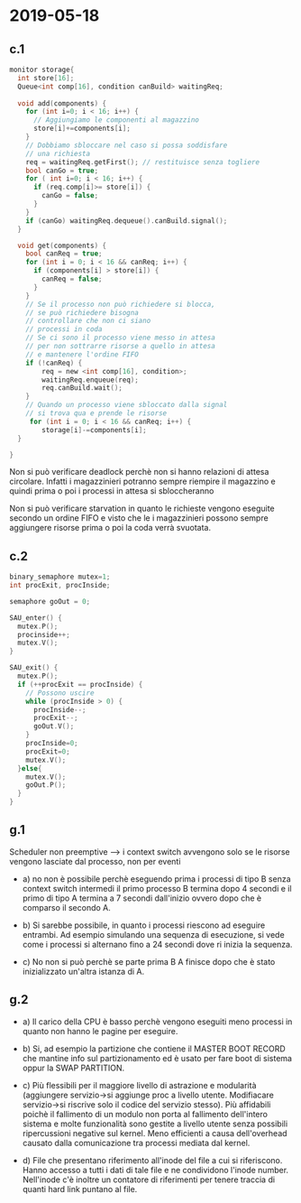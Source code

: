 # 2019-05-18

## c.1

```C
monitor storage{
  int store[16];
  Queue<int comp[16], condition canBuild> waitingReq;
  
  void add(components) {
    for (int i=0; i < 16; i++) {
      // Aggiungiamo le componenti al magazzino
      store[i]+=components[i];
    }
    // Dobbiamo sbloccare nel caso si possa soddisfare
    // una richiesta
    req = waitingReq.getFirst(); // restituisce senza togliere
    bool canGo = true;
    for ( int i=0; i < 16; i++) {
      if (req.comp[i]>= store[i]) {
        canGo = false;
      }
    }
    if (canGo) waitingReq.dequeue().canBuild.signal();
  }

  void get(components) {
    bool canReq = true;
    for (int i = 0; i < 16 && canReq; i++) {
      if (components[i] > store[i]) {
        canReq = false;
      }
    }
    // Se il processo non può richiedere si blocca, 
    // se può richiedere bisogna
    // controllare che non ci siano
    // processi in coda
    // Se ci sono il processo viene messo in attesa 
    // per non sottrarre risorse a quello in attesa
    // e mantenere l'ordine FIFO
    if (!canReq) {
        req = new <int comp[16], condition>;
        waitingReq.enqueue(req);
        req.canBuild.wait();
    }
    // Quando un processo viene sbloccato dalla signal
    // si trova qua e prende le risorse
     for (int i = 0; i < 16 && canReq; i++) {
        storage[i]-=components[i];
  }

}
```
Non si può verificare deadlock perchè non si hanno relazioni di attesa circolare. Infatti i magazzinieri potranno sempre riempire il magazzino e quindi prima o poi i processi in attesa si sbloccheranno

Non si può verificare starvation in quanto le richieste vengono eseguite secondo un ordine FIFO e visto che le i magazzinieri possono sempre aggiungere risorse prima o poi la coda verrà svuotata.

## c.2


```C
binary_semaphore mutex=1;
int procExit, procInside;

semaphore goOut = 0;

SAU_enter() {
  mutex.P();
  procinside++;
  mutex.V();
}

SAU_exit() {
  mutex.P();
  if (++procExit == procInside) {
    // Possono uscire
    while (procInside > 0) {
      procInside--;
      procExit--;
      goOut.V();
    }
    procInside=0;
    procExit=0;
    mutex.V();
  }else{
    mutex.V();
    goOut.P();
  }
}
```

## g.1
Scheduler non preemptive --> i context switch avvengono solo se le risorse vengono lasciate dal processo, non per eventi 

* a) no non è possibile perchè eseguendo prima i processi di tipo B senza context switch intermedi il primo processo B termina dopo 4 secondi e il primo di tipo A termina a 7 secondi dall'inizio ovvero dopo che è comparso il secondo A.

* b) Si sarebbe possibile, in quanto i processi riescono ad eseguire entrambi. Ad esempio simulando una sequenza di esecuzione, si vede come i processi si alternano fino a  24 secondi dove ri inizia la sequenza.

* c) No non si può perchè se parte prima B A finisce dopo che è stato inizializzato un'altra istanza di A.

## g.2

* a) Il carico della CPU è basso perchè vengono eseguiti meno processi in quanto non hanno le pagine per eseguire.

* b) Si, ad esempio la partizione che contiene il MASTER BOOT RECORD che mantine info sul partizionamento ed è usato per fare boot di sistema oppur la SWAP PARTITION.

* c)  Più flessibili per il maggiore livello di astrazione e modularità (aggiungere servizio->si aggiunge proc a livello utente. Modifiacare servizio->si riscrive solo il codice del servizio stesso). 
 Più affidabili poichè il fallimento di un modulo non porta al fallimento dell'intero sistema e molte funzionalità sono gestite a livello utente senza possibili ripercussioni negative sul kernel.
 Meno efficienti a causa dell'overhead causato dalla comunicazione tra processi mediata dal kernel. 

* d) File che presentano riferimento all'inode del file a cui si riferiscono. Hanno accesso a tutti i dati di tale file e ne condividono l'inode number.
Nell'inode c'è inoltre un contatore di riferimenti per tenere traccia di quanti hard link puntano al file.


